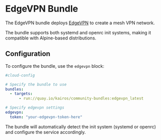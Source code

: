 # EdgeVPN Bundle

The EdgeVPN bundle deploys [EdgeVPN](https://github.com/mudler/edgevpn) to create a mesh VPN network.

The bundle supports both systemd and openrc init systems, making it compatible with Alpine-based distributions.

## Configuration

To configure the bundle, use the `edgevpn` block:

```yaml
#cloud-config

# Specify the bundle to use
bundles:
  - targets:
      - run://quay.io/kairos/community-bundles:edgevpn_latest

# Specify edgevpn settings
edgevpn:
  token: "your-edgevpn-token-here"
```

The bundle will automatically detect the init system (systemd or openrc) and configure the service accordingly.
